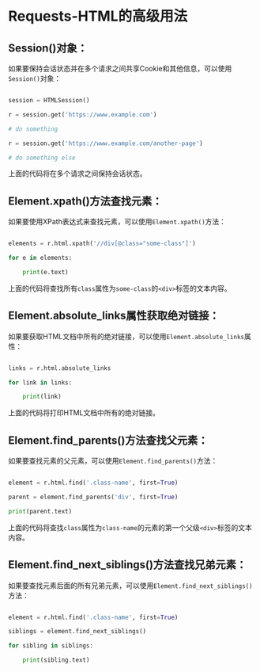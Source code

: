 # Requests-HTML的高级用法

## Session()对象：

如果要保持会话状态并在多个请求之间共享Cookie和其他信息，可以使用`Session()`对象：

```python

session = HTMLSession()

r = session.get('https://www.example.com')

# do something

r = session.get('https://www.example.com/another-page')

# do something else

```

上面的代码将在多个请求之间保持会话状态。

## Element.xpath()方法查找元素：

如果要使用XPath表达式来查找元素，可以使用`Element.xpath()`方法：

```python

elements = r.html.xpath('//div[@class="some-class"]')

for e in elements:

    print(e.text)

```

上面的代码将查找所有`class`属性为`some-class`的`<div>`标签的文本内容。

## Element.absolute_links属性获取绝对链接：

如果要获取HTML文档中所有的绝对链接，可以使用`Element.absolute_links`属性：

```python

links = r.html.absolute_links

for link in links:

    print(link)

```

上面的代码将打印HTML文档中所有的绝对链接。

## Element.find_parents()方法查找父元素：

如果要查找元素的父元素，可以使用`Element.find_parents()`方法：

```python

element = r.html.find('.class-name', first=True)

parent = element.find_parents('div', first=True)

print(parent.text)

```

上面的代码将查找`class`属性为`class-name`的元素的第一个父级`<div>`标签的文本内容。

## Element.find_next_siblings()方法查找兄弟元素：

如果要查找元素后面的所有兄弟元素，可以使用`Element.find_next_siblings()`方法：

```python

element = r.html.find('.class-name', first=True)

siblings = element.find_next_siblings()

for sibling in siblings:

    print(sibling.text)

```
